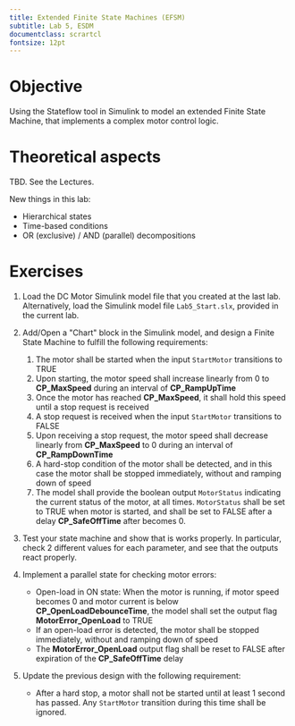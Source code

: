 ```yaml
---
title: Extended Finite State Machines (EFSM)
subtitle: Lab 5, ESDM
documentclass: scrartcl
fontsize: 12pt
---
```


# Objective

Using the Stateflow tool in Simulink to model an extended Finite State Machine, 
that implements a complex motor control logic.

# Theoretical aspects

TBD. See the Lectures.

New things in this lab:

- Hierarchical states
- Time-based conditions
- OR (exclusive) / AND (parallel) decompositions

# Exercises

1. Load the DC Motor Simulink model file that you created at the last lab.
	Alternatively, load the Simulink model file `Lab5_Start.slx`, provided in the current lab.

2. Add/Open a "Chart" block in the Simulink model, and design a Finite State Machine to fulfill 
the following requirements:
	
    1. The motor shall be started when the input `StartMotor` transitions to TRUE
    2. Upon starting, the motor speed shall increase linearly from 0 to **CP_MaxSpeed** during an interval of **CP_RampUpTime**
    3. Once the motor has reached **CP_MaxSpeed**, it shall hold this speed until a stop request is received
    4. A stop request is received when the input `StartMotor` transitions to FALSE
    5. Upon receiving a stop request, the motor speed shall decrease linearly from **CP_MaxSpeed** to 0 during an interval of **CP_RampDownTime**
    6. A hard-stop condition of the motor shall be detected, and in this case the motor shall be stopped immediately, without and ramping down of speed 
    7. The model shall provide the boolean output `MotorStatus` indicating the current status of the motor, at all times. `MotorStatus` shall be set to TRUE when motor is started, and shall be set to FALSE after a delay **CP_SafeOffTime** after becomes 0.

3. Test your state machine and show that is works properly. In particular, check 2 different values for each parameter, and see that the outputs react properly.

4. Implement a parallel state for checking motor errors:

	- Open-load in ON state: When the motor is running, if motor speed becomes 0 and motor current is below **CP_OpenLoadDebounceTime**, the model shall set the output flag **MotorError_OpenLoad** to TRUE
	- If an open-load error is detected, the motor shall be stopped immediately, without and ramping down of speed
	- The **MotorError_OpenLoad** output flag shall be reset to FALSE after expiration of the **CP_SafeOffTime** delay
	
5. Update the previous design with the following requirement:
	* After a hard stop, a motor shall not be started until at least 1 second has passed.
    Any `StartMotor` transition during this time shall be ignored.
